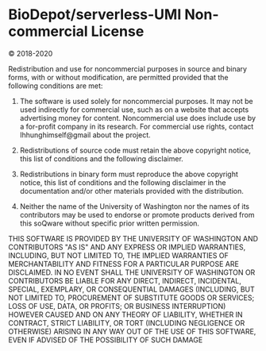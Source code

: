 # BioDepot/serverless-UMI Non-commercial License 
© 2018-2020

Redistribution and use for noncommercial purposes in source and binary forms, with or without
modification, are permitted provided that the following conditions are met:

1. The software is used solely for noncommercial purposes. It may not be used indirectly for commercial
use, such as on a website that accepts advertising money for content. Noncommercial use does include
use by a for-profit company in its research. For commercial use rights, contact lhhunghimself@gmail about the project.

2. Redistributions of source code must retain the above copyright notice, this list of conditions and the
following disclaimer.

3. Redistributions in binary form must reproduce the above copyright notice, this list of conditions and
the following disclaimer in the documentation and/or other materials provided with the distribution.

4. Neither the name of the University of Washington nor the names of its contributors may be used to
endorse or promote products derived from this soQware without specific prior written permission.

THIS SOFTWARE IS PROVIDED BY THE UNIVERSITY OF WASHINGTON AND CONTRIBUTORS "AS IS" AND
ANY EXPRESS OR IMPLIED WARRANTIES, INCLUDING, BUT NOT LIMITED TO, THE IMPLIED WARRANTIES
OF MERCHANTABILITY AND FITNESS FOR A PARTICULAR PURPOSE ARE DISCLAIMED. IN NO EVENT SHALL
THE UNIVERSITY OF WASHINGTON OR CONTRIBUTORS BE LIABLE FOR ANY DIRECT, INDIRECT,
INCIDENTAL, SPECIAL, EXEMPLARY, OR CONSEQUENTIAL DAMAGES (INCLUDING, BUT NOT LIMITED TO,
PROCUREMENT OF SUBSTITUTE GOODS OR SERVICES; LOSS OF USE, DATA, OR PROFITS; OR BUSINESS
INTERRUPTION) HOWEVER CAUSED AND ON ANY THEORY OF LIABILITY, WHETHER IN CONTRACT, STRICT
LIABILITY, OR TORT (INCLUDING NEGLIGENCE OR OTHERWISE) ARISING IN ANY WAY OUT OF THE USE OF
THIS SOFTWARE, EVEN IF ADVISED OF THE POSSIBILITY OF SUCH DAMAGE
